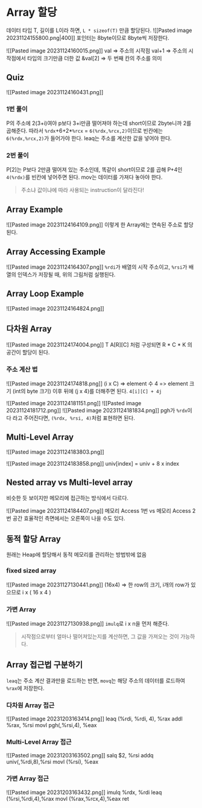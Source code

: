 # Array 할당
데이터 타입 T, 길이를 L이라 하면,
`L * sizeof(T)` 만큼 할당된다.
![[Pasted image 20231124155800.png|400]]
포인터는 8byte이므로 8byte씩 저장한다.

![[Pasted image 20231124160015.png]]
val => 주소의 시작점
val+1 => 주소의 시작점에서 타입의 크기만큼 더한 값
&val\[2] => 두 번째 칸의 주소를 의미

## Quiz
![[Pasted image 20231124160431.png]]
### 1번 풀이
P의 주소에 2(3+i)여야 p보다 3+i만큼 떨어져야 하는데 short이므로 2byte니까 2를 곱해준다.
따라서 `%rdx`+6+2\*`%rcx` = `6(%rdx,%rcx,2)`이므로 빈칸에는 `6(%rdx,%rcx,2)`가 들어가야 한다.
leaq는 주소를 계산한 값을 넣어야 한다.
### 2번 풀이
P\[2]는 P보다 2만큼 떨어져 있는 주소인데, 똑같이 short이므로 2를 곱해 P+4인 `4(%rdx)`를 빈칸에 넣어주면 된다.
mov는 데이터를 가져다 놓아야 한다.

> 주소냐 값이냐에 따라 사용되는 instruction이 달라진다!

## Array Example
![[Pasted image 20231124164109.png]]
이렇게 한 Array에는 연속된 주소로 할당 된다.
## Array Accessing Example
![[Pasted image 20231124164307.png]]
`%rdi`가 배열의 시작 주소이고, `%rsi`가 배열의 인덱스가 저장될 때, 위의 그림처럼 실행된다.
## Array Loop Example
![[Pasted image 20231124164824.png]]

## 다차원 Array
![[Pasted image 20231124174004.png]]
T A\[R]\[C] 처럼 구성되면 R \* C \* K 의 공간이 할당이 된다.

### 주소 계산 법
![[Pasted image 20231124174818.png]]
(i x C) => element 수
4 => element 크기 (int의 byte 크기)
이후 뒤에 (j x 4)를 더해주면 된다.
`4[i][C] + 4j`

![[Pasted image 20231124181151.png]]
![[Pasted image 20231124181712.png]]
![[Pasted image 20231124181834.png]]
pgh가 `%rdx`이다 라고 주어진다면, `(%rdx, %rsi, 4)`처럼 표현하면 된다.
## Multi-Level Array
![[Pasted image 20231124183803.png]]

![[Pasted image 20231124183858.png]]
univ\[index] = univ + 8 x index


## Nested array vs Multi-level array
비슷한 듯 보이지만 메모리에 접근하는 방식에서 다르다.

![[Pasted image 20231124184407.png]]
메모리 Access 1번 vs 메모리 Access 2번
공간 효율적인 측면에서는 오른쪽이 나을 수도 있다.
## 동적 할당 Array
원래는 Heap에 할당해서 동적 메모리를 관리하는 방법밖에 없음

### fixed sized array
![[Pasted image 20231127130441.png]]
(16x4) => 한 row의 크기, i개의 row가 있으므로 i x ( 16 x 4 )

### 가변 Array
![[Pasted image 20231127130938.png]]
`imulq`로 i x n을 먼저 해준다.

> 시작점으로부터 얼마나 떨어져있는지를 계산하면, 그 값을 가져오는 것이 가능하다.



## Array 접근법 구분하기
`leaq`는 주소 계산 결과만을 로드하는 반면, `movq`는 해당 주소의 데이터를 로드하여 `%rax`에 저장한다.
### 다차원 Array 접근
![[Pasted image 20231203163414.png]]
leaq (%rdi, %rdi, 4), %rax
addl %rax, %rsi
movl pgh(,%rsi,4), %eax
### Multi-Level Array 접근
![[Pasted image 20231203163502.png]]
salq $2, %rsi
addq univ(,%rdi,8),%rsi
movl (%rsi), %eax
### 가변 Array 접근
![[Pasted image 20231203163432.png]]
imulq %rdx, %rdi
leaq (%rsi,%rdi,4),%rax
movl (%rax,%rcx,4),%eax
ret

